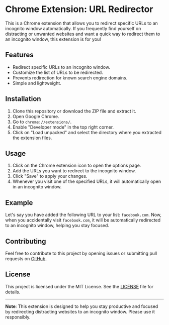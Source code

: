 # Chrome Extension: URL Redirector

This is a Chrome extension that allows you to redirect specific URLs to an incognito window automatically. If you frequently find yourself on distracting or unwanted websites and want a quick way to redirect them to an incognito window, this extension is for you!

## Features

- Redirect specific URLs to an incognito window.
- Customize the list of URLs to be redirected.
- Prevents redirection for known search engine domains.
- Simple and lightweight.

## Installation

1. Clone this repository or download the ZIP file and extract it.
2. Open Google Chrome.
3. Go to `chrome://extensions/`.
4. Enable "Developer mode" in the top right corner.
5. Click on "Load unpacked" and select the directory where you extracted the extension files.

## Usage

1. Click on the Chrome extension icon to open the options page.
2. Add the URLs you want to redirect to the incognito window.
3. Click "Save" to apply your changes.
4. Whenever you visit one of the specified URLs, it will automatically open in an incognito window.

## Example

Let's say you have added the following URL to your list: `facebook.com`. Now, when you accidentally visit `facebook.com`, it will be automatically redirected to an incognito window, helping you stay focused.

## Contributing

Feel free to contribute to this project by opening issues or submitting pull requests on [GitHub](https://github.com/incognito).

## License

This project is licensed under the MIT License. See the [LICENSE](LICENSE) file for details.

---

**Note**: This extension is designed to help you stay productive and focused by redirecting distracting websites to an incognito window. Please use it responsibly.
